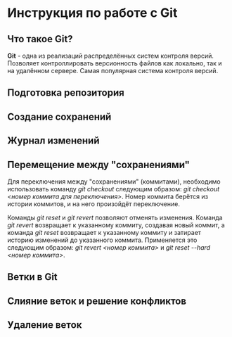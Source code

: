 # Инструкция по работе с Git

## Что такое Git?
**Git** - одна из реализаций распределённых систем контроля версий. Позволяет контроллировать версионность файлов как локально, так и на удалённом сервере. Самая популярная система контроля версий.

## Подготовка репозитория

## Создание сохранений

## Журнал изменений

## Перемещение между "сохранениями"
Для переключения между "сохранениями" (коммитами), необходимо использовать команду *git checkout* следующим образом: *git checkout <номер коммита для переключения>*. Номер коммита берётся из истории коммитов, и на него произойдёт переключение.

Команды *git reset* и *git revert* позволяют отменять изменения. Команда *git revert* возвращает к указанному коммиту, создавая новый коммит, а команда *git reset* возвращает к указанному коммиту и затирает историю изменений до указанного коммита. Применяется это следующим образом: *git revert <номер коммита>* и *git reset --hard <номер коммита>*.


## Ветки в Git 

## Слияние веток и решение конфликтов

## Удаление веток